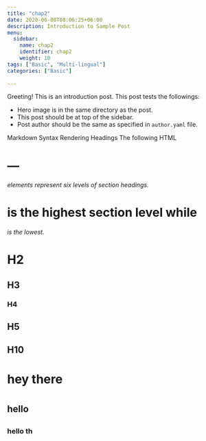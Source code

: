 ```yaml
---
title: "chap2"
date: 2020-06-08T08:06:25+06:00
description: Introduction to Sample Post
menu:
  sidebar:
    name: chap2
    identifier: chap2
    weight: 10
tags: ["Basic", "Multi-lingual"]
categories: ["Basic"]
  
---
```


Greeting! This is an introduction post. This post tests the followings:

- Hero image is in the same directory as the post.
- This post should be at top of the sidebar.
- Post author should be the same as specified in `author.yaml` file.

Markdown Syntax Rendering
Headings
The following HTML <h1>—<h6> elements represent six levels of section headings. <h1> is the highest section level while <h6> is the lowest.
# H2
## H3
### H4
## H5
## H10
<H1>hey there<H1>
<H2>hello<H2>
<H3>hello th<H3>